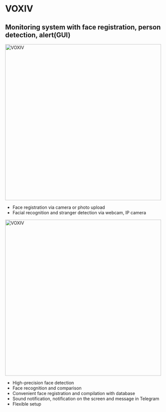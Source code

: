 # VOXIV
## Monitoring system with face registration, person detection, alert(GUI)

<img src="https://potapov.site/static/appgrigorii/images/projects/voxiv/01.jpg" width=500 alt="VOXIV"/>

- Face registration via camera or photo upload
- Facial recognition and stranger detection via webcam, IP camera

<img src="https://potapov.site/static/appgrigorii/images/projects/voxiv/02.jpg" width=500 alt="VOXIV"/>

- High-precision face detection
- Face recognition and comparison
- Convenient face registration and compilation with database
- Sound notification, notification on the screen and message in Telegram
- Flexible setup
